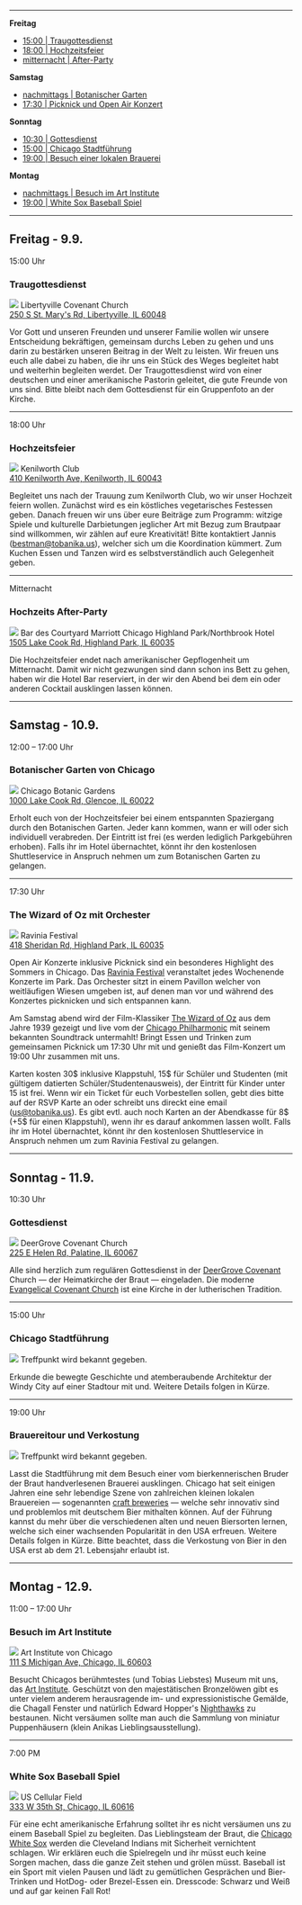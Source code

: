 
-------------------------------------------------------------------------------

**Freitag**

- [15:00 | Traugottesdienst](#ceremony)
- [18:00 | Hochzeitsfeier](#reception)
- [mitternacht | After-Party](#after-party)

**Samstag**

- [nachmittags | Botanischer Garten](#botanic)
- [17:30 | Picknick und Open Air Konzert](#ravinia)

**Sonntag**

- [10:30 | Gottesdienst](#church)
- [15:00 | Chicago Stadtführung](#citytour)
- [19:00 | Besuch einer lokalen Brauerei](#brewery)

**Montag**

- [nachmittags | Besuch im Art Institute](#art)
- [19:00 | White Sox Baseball Spiel](#baseball)

-------------------------------------------------------------------------------

## Freitag - 9.9.

<span id="ceremony">15:00 Uhr</span>
### Traugottesdienst
![](church.jpg)
Libertyville Covenant Church <br>
[250 S St. Mary's Rd, Libertyville, IL 60048](https://www.google.com/maps/place/Libertyville+Covenant+Church)

Vor Gott und unseren Freunden und unserer Familie wollen wir unsere Entscheidung bekräftigen, gemeinsam durchs Leben zu gehen und uns darin zu bestärken unseren Beitrag in der Welt zu leisten. Wir freuen uns euch alle dabei zu haben, die ihr uns ein Stück des Weges begleitet habt und weiterhin begleiten werdet. Der Traugottesdienst wird von einer deutschen und einer amerikanische Pastorin geleitet, die gute Freunde von uns sind. Bitte bleibt nach dem Gottesdienst für ein Gruppenfoto an der Kirche.

-------------------------------------------------------------------------------

<span id="reception">18:00 Uhr</span>
### Hochzeitsfeier
![](kenilworth.jpg)
Kenilworth Club <br>
[410 Kenilworth Ave, Kenilworth, IL 60043](https://www.google.com/maps/place/The+Kenilworth+Club)

Begleitet uns nach der Trauung zum Kenilworth Club, wo wir unser Hochzeit feiern wollen. Zunächst wird es ein köstliches vegetarisches Festessen geben. Danach freuen wir uns über eure Beiträge zum Programm: witzige Spiele und kulturelle Darbietungen jeglicher Art mit Bezug zum Brautpaar sind willkommen, wir zählen auf eure Kreativität! Bitte kontaktiert Jannis ([bestman@tobanika.us](mailto:bestman@tobanika.us)), welcher sich um die Koordination kümmert. Zum Kuchen Essen und Tanzen wird es selbstverständlich auch Gelegenheit geben.

-------------------------------------------------------------------------------

<span id="after-party">Mitternacht</span>
### Hochzeits After-Party
![](hotel.jpg)
Bar des Courtyard Marriott Chicago Highland Park/Northbrook Hotel <br>
[1505 Lake Cook Rd, Highland Park, IL 60035](https://www.google.com/maps/place/Courtyard+Chicago+Highland+Park%2FNorthbrook)

Die Hochzeitsfeier endet nach amerikanischer Gepflogenheit um Mitternacht. Damit wir nicht gezwungen sind dann schon ins Bett zu gehen, haben wir die Hotel Bar reserviert, in der wir den Abend bei dem ein oder anderen Cocktail ausklingen lassen können.

-------------------------------------------------------------------------------

## Samstag - 10.9.

<span id="botanic">12:00 – 17:00  Uhr</span>
### Botanischer Garten von Chicago
![](gardens.jpg)
Chicago Botanic Gardens <br>
[1000 Lake Cook Rd, Glencoe, IL 60022](https://www.google.com/maps/place/Chicago+Botanic+Gardens)

Erholt euch von der Hochzeitsfeier bei einem entspannten Spaziergang durch den Botanischen Garten. Jeder kann kommen, wann er will oder sich individuell verabreden. Der Eintritt ist frei (es werden lediglich Parkgebühren erhoben). Falls ihr im Hotel übernachtet, könnt ihr den kostenlosen Shuttleservice in Anspruch nehmen um zum Botanischen Garten zu gelangen.

-------------------------------------------------------------------------------

<span id="ravinia">17:30 Uhr</span>
### The Wizard of Oz mit Orchester
![](ravinia.jpg)
Ravinia Festival <br>
[418 Sheridan Rd, Highland Park, IL 60035](https://www.google.com/maps/place/Ravinia+Festival)

Open Air Konzerte inklusive Picknick sind ein besonderes Highlight des Sommers in Chicago. Das [Ravinia Festival](https://www.ravinia.org) veranstaltet jedes Wochenende Konzerte im Park. Das Orchester sitzt in einem Pavillon welcher von weitläufigen Wiesen umgeben ist, auf denen man vor und während des Konzertes picknicken und sich entspannen kann.

Am Samstag abend wird der Film-Klassiker [The Wizard of Oz](https://en.wikipedia.org/wiki/The_Wizard_of_Oz_(1939_film)) aus dem Jahre 1939 gezeigt und live vom der [Chicago Philharmonic](http://www.chicagophilharmonic.org) mit seinem bekannten Soundtrack untermahlt! Bringt Essen und Trinken zum gemeinsamen Picknick um 17:30 Uhr mit und genießt das Film-Konzert um 19:00 Uhr zusammen mit uns.

Karten kosten 30$ inklusive Klappstuhl, 15$ für Schüler und Studenten (mit gültigem datierten Schüler/Studentenausweis), der Eintritt für Kinder unter 15 ist frei. Wenn wir ein Ticket für euch Vorbestellen sollen, gebt dies bitte auf der RSVP Karte an oder schreibt uns direckt eine email ([us@tobanika.us](mailto:us@tobanika.us)). Es gibt evtl. auch noch Karten an der Abendkasse für 8$ (+5$ für einen Klappstuhl), wenn ihr es darauf ankommen lassen wollt. Falls ihr im Hotel übernachtet, könnt ihr den kostenlosen Shuttleservice in Anspruch nehmen um zum Ravinia Festival zu gelangen.

-------------------------------------------------------------------------------

## Sonntag - 11.9.

<span id="church">10:30 Uhr</span>
### Gottesdienst
![](deergrove.jpg)
DeerGrove Covenant Church <br>
[225 E Helen Rd, Palatine, IL 60067](https://www.google.com/maps/place/Deer+Grove+Covenant+Church)

Alle sind herzlich zum regulären Gottesdienst in der [DeerGrove Covenant](http://deergrove.org) Church — der Heimatkirche der Braut — eingeladen. Die moderne [Evangelical Covenant Church](http://www.covchurch.org/) ist eine Kirche in der lutherischen Tradition.

-------------------------------------------------------------------------------

<span id="citytour">15:00 Uhr</span>
### Chicago Stadtführung
![](chicago.jpg)
Treffpunkt wird bekannt gegeben.

Erkunde die bewegte Geschichte und atemberaubende Architektur der Windy City auf einer Stadtour mit und. Weitere Details folgen in Kürze.

-------------------------------------------------------------------------------

<span id="brewery">19:00 Uhr</span>
### Brauereitour und Verkostung
![](brewery.jpg)
Treffpunkt wird bekannt gegeben.

Lasst die Stadtführung mit dem Besuch einer vom bierkennerischen Bruder der Braut handverlesenen Brauerei ausklingen. Chicago hat seit einigen Jahren eine sehr lebendige Szene von zahlreichen kleinen lokalen Brauereien — sogenannten [craft breweries](http://www.timeout.com/chicago/bars/chicagos-craft-beer-scene) — welche sehr innovativ sind und problemlos mit deutschem Bier mithalten können. Auf der Führung kannst du mehr über die verschiedenen alten und neuen Biersorten lernen, welche sich einer wachsenden Popularität in den USA erfreuen. Weitere Details folgen in Kürze. Bitte beachtet, dass die Verkostung von Bier in den USA erst ab dem 21. Lebensjahr erlaubt ist.

-------------------------------------------------------------------------------

## Montag - 12.9.

<span id="art">11:00 – 17:00  Uhr</span>
### Besuch im Art Institute
![](artinstitute.jpg)
Art Institute von Chicago <br>
[111 S Michigan Ave, Chicago, IL 60603](https://www.google.com/maps/place/The+Art+Institute+of+Chicago)

Besucht Chicagos berühmtestes (und Tobias Liebstes) Museum mit uns, das [Art Institute](http://www.artic.edu). Geschützt von den majestätischen Bronzelöwen gibt es unter vielem anderem herausragende im- und expressionistische Gemälde, die Chagall Fenster und natürlich Edward Hopper's [Nighthawks](http://wikiwand.com/en/Nighthawks) zu bestaunen. Nicht versäumen sollte man auch die Sammlung von miniatur Puppenhäusern (klein Anikas Lieblingsausstellung).

-------------------------------------------------------------------------------

<span id="baseball">7:00 PM</span>
### White Sox Baseball Spiel
![](baseballfield.jpg)
US Cellular Field <br>
[333 W 35th St, Chicago, IL 60616](https://www.google.com/maps/place/U.S.+Cellular+Field)

Für eine echt amerikanische Erfahrung solltet ihr es nicht versäumen uns zu einem Baseball Spiel zu begleiten. Das Lieblingsteam der Braut, die [Chicago White Sox](http://chicago.whitesox.mlb.com) werden die Cleveland Indians mit Sicherheit vernichtent schlagen. Wir erklären euch die Spielregeln und ihr müsst euch keine Sorgen machen, dass die ganze Zeit stehen und grölen müsst. Baseball ist ein Sport mit vielen Pausen und lädt zu gemütlichen Gesprächen und Bier-Trinken und HotDog- oder Brezel-Essen ein. Dresscode: Schwarz und Weiß und auf gar keinen Fall Rot!
